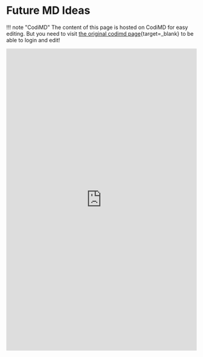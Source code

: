 # Future MD Ideas

!!! note "CodiMD"
    The content of this page is hosted on CodiMD for easy editing.
    But you need to visit [the original codimd page](https://codimd.web.cern.ch/s/bG7VxhdGM){target=_blank}
    to be able to login and edit!
    

<iframe src="https://codimd.web.cern.ch/s/bG7VxhdGM"  
    width="100%"
    height="800"
    style="border: none;"
    allowfullscreen>
</iframe>
